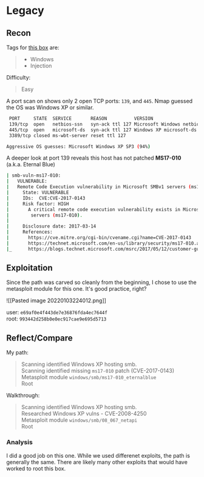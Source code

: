 # Legacy

## Recon

Tags for [this box](https://app.hackthebox.com/machines/2) are:
> - Windows
> - Injection

Difficulty:
> Easy  

A port scan on shows only 2 open TCP ports: `139`, and `445`. Nmap guessed the OS was Windows XP or similar.

```bash
 PORT     STATE  SERVICE       REASON          VERSION  
 139/tcp  open   netbios-ssn   syn-ack ttl 127 Microsoft Windows netbios-ssn  
 445/tcp  open   microsoft-ds  syn-ack ttl 127 Windows XP microsoft-ds  
 3389/tcp closed ms-wbt-server reset ttl 127

Aggressive OS guesses: Microsoft Windows XP SP3 (94%)
```

A deeper look at port 139 reveals this host has not patched **MS17-010** (a.k.a. Eternal Blue)

```bash
| smb-vuln-ms17-010:
|   VULNERABLE:
|   Remote Code Execution vulnerability in Microsoft SMBv1 servers (ms17-010)
|     State: VULNERABLE
|     IDs:  CVE:CVE-2017-0143
|     Risk factor: HIGH
|       A critical remote code execution vulnerability exists in Microsoft SMBv1
|        servers (ms17-010).
|
|     Disclosure date: 2017-03-14
|     References:
|       https://cve.mitre.org/cgi-bin/cvename.cgi?name=CVE-2017-0143
|       https://technet.microsoft.com/en-us/library/security/ms17-010.aspx
|_      https://blogs.technet.microsoft.com/msrc/2017/05/12/customer-guidance-for-wannacrypt-attacks/
```


## Exploitation
Since the path was carved so cleanly from the beginning, I chose to use the metasploit module for this one. It's good practice, right?

![[Pasted image 20220103224012.png]]

user: `e69af0e4f443de7e36876fda4ec7644f`  
root: `993442d258b0e0ec917cae9e695d5713`



## Reflect/Compare

My path:
> Scanning identified Windows XP hosting smb.  
> Scanning identified missing `ms17-010` patch (CVE-2017-0143)  
> Metasploit module `windows/smb/ms17-010_eternalblue`  
> Root  

Walkthrough:
> Scanning identified Windows XP hosting smb.  
> Researched Windows XP vulns - CVE-2008-4250  
> Metasploit module `windows/smb/08_067_netapi`  
> Root  

### Analysis
I did a good job on this one. While we used differenet exploits, the path is generally the same. There are likely many other exploits that would have worked to root this box.